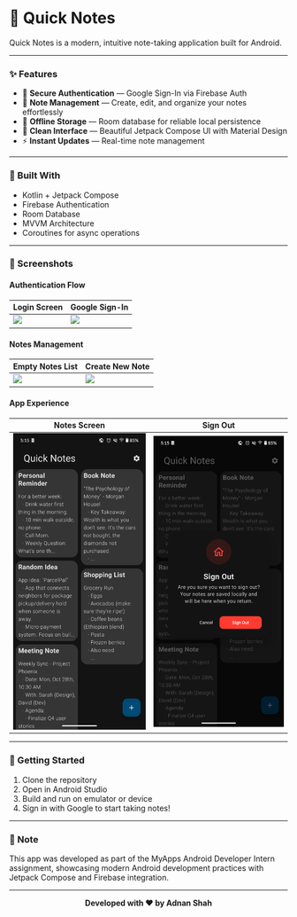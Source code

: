 # 📝 Quick Notes

Quick Notes is a modern, intuitive note-taking application built for Android.

---

### ✨ Features

- 🔐 **Secure Authentication** — Google Sign-In via Firebase Auth
- 📝 **Note Management** — Create, edit, and organize your notes effortlessly
- 💾 **Offline Storage** — Room database for reliable local persistence
- 🎨 **Clean Interface** — Beautiful Jetpack Compose UI with Material Design
- ⚡ **Instant Updates** — Real-time note management

---

### 📱 Built With

- Kotlin + Jetpack Compose
- Firebase Authentication
- Room Database
- MVVM Architecture
- Coroutines for async operations

---

### 📸 Screenshots

#### Authentication Flow
| Login Screen                                         | Google Sign-In                                        |
|------------------------------------------------------|-------------------------------------------------------|
| <img src="ScreenShots/login_screen.png" width="300"> | <img src="ScreenShots/google_signin.png" width="300"> |

#### Notes Management
| Empty Notes List | Create New Note |
|------------------|-----------------|
| <img src="ScreenShots/empty_list.png" width="300"> | <img src="ScreenShots/new_note.png" width="300"> |

#### App Experience
| Notes Screen | Sign Out |
|--------------|----------|
| <img src="ScreenShots/notes_screen.png" width="300"> | <img src="ScreenShots/sign_out.png" width="300"> |

---

### 🚀 Getting Started

1. Clone the repository
2. Open in Android Studio
3. Build and run on emulator or device
4. Sign in with Google to start taking notes!

---

### 📌 Note

This app was developed as part of the MyApps Android Developer Intern assignment, showcasing modern Android development practices with Jetpack Compose and Firebase integration.

---

<div align="center">

**Developed with ❤️ by Adnan Shah**

</div>